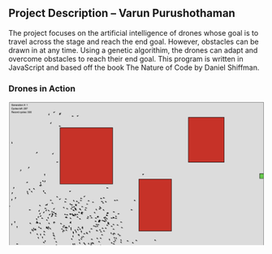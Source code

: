 ## Project Description – Varun Purushothaman

The project focuses on the artificial intelligence of drones whose goal is to travel across the stage and reach the end goal. However, obstacles can be drawn in at any time. Using a genetic algorithim, the drones can adapt and overcome obstacles to reach their end goal. This program is written in JavaScript and based off the book The Nature of Code by Daniel Shiffman.

### Drones in Action
![Display Image](pic1.png)
